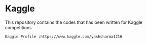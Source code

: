 # Kaggle
This repository contains the codes that has been written for Kaggle competitions 

    Kaggle Profile :https://www.kaggle.com/yashsharma1216
